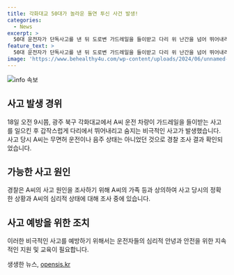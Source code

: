 ```yaml
---
title: 각화대교 50대가 놀라운 돌연 투신 사건 발생!
categories:
  - News
excerpt: >
  50대 운전자가 단독사고를 낸 뒤 도로변 가드레일을 들이받고 다리 위 난간을 넘어 뛰어내리며 사망한 사고가 광주 북구에서 발생했다. 사고 당시 운전자는 무면허 운전이나 음주 상태가 아니었으며, 경찰은 사고의 정확한 경위와 운전자의 신병 여부에 대해 조사 중이다.
feature_text: >
  50대 운전자가 단독사고를 낸 뒤 도로변 가드레일을 들이받고 다리 위 난간을 넘어 뛰어내리며 사망한 사고가 광주 북구에서 발생했다. 사고 당시 운전자는 무면허 운전이나 음주 상태가 아니었으며, 경찰은 사고의 정확한 경위와 운전자의 신병 여부에 대해 조사 중이다.
image: 'https://www.behealthy4u.com/wp-content/uploads/2024/06/unnamed-file.png'
---
```


<p><img src="https://www.behealthy4u.com/wp-content/uploads/2024/06/unnamed-file.png" alt="info 속보" /></p>

<h2 data-ke-size="size26">사고 발생 경위</h2>

<p data-ke-size="size16">18일 오전 9시쯤, 광주 북구 각화대교에서 A씨 운전 차량이 가드레일을 들이받는 사고를 일으킨 후 갑작스럽게 다리에서 뛰어내리고 숨지는 비극적인 사고가 발생했습니다. 사고 당시 A씨는 무면허 운전이나 음주 상태는 아니었던 것으로 경찰 조사 결과 확인되었습니다.</p>

<h2 data-ke-size="size26">가능한 사고 원인</h2>

<p data-ke-size="size16">경찰은 A씨의 사고 원인을 조사하기 위해 A씨의 가족 등과 상의하여 사고 당시의 정확한 상황과 A씨의 심리적 상태에 대해 조사 중에 있습니다. </p>

<h2 data-ke-size="size26">사고 예방을 위한 조치</h2>

<p data-ke-size="size16">이러한 비극적인 사고를 예방하기 위해서는 운전자들의 심리적 안녕과 안전을 위한 지속적인 지원 및 교육이 필요합니다.</p>
생생한 뉴스, <a href="https://opensis.kr" rel="dofollow">opensis.kr</a>


